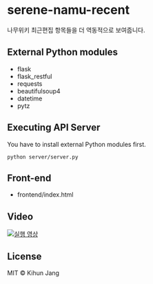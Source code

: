 # serene-namu-recent

나무위키 최근편집 항목들을 더 역동적으로 보여줍니다.

## External Python modules

* flask
* flask_restful
* requests
* beautifulsoup4
* datetime
* pytz

## Executing API Server

You have to install external Python modules first.

```
python server/server.py
```

## Front-end

* frontend/index.html

## Video

[![실행 영상](http://img.youtube.com/vi/lZQRZOzAZ9U/0.jpg)](https://www.youtube.com/watch?v=lZQRZOzAZ9U)

## License
MIT © Kihun Jang
